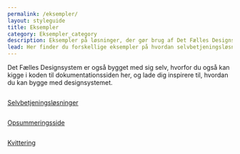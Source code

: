 ```yaml
---
permalink: /eksempler/
layout: styleguide
title: Eksempler
category: Eksempler_category
description: Eksempler på løsninger, der gør brug af Det Fælles Designsystem
lead: Her finder du forskellige eksempler på hvordan selvbetjeningsløsninger og standardsider designes og kodes.
---
```

<p>Det Fælles Designsystem er også bygget med sig selv, hvorfor du også kan kigge i koden til dokumentationssiden her, og lade dig inspirere til, hvordan du kan bygge med designsystemet.</p>
<div class="row">
 <div class="col-12 col-md-4">
      <div class="demo-component-box">
          <a href="/dkfds-docs/eksempler/selvbetjeningsloesninger/" class="demo-component-box__img example-box" aria-hidden="true" tabindex="-1">
              <img src="{{ site.baseurl }}/img/componenticons/Selvbetjening.svg" alt="">
          </a>
          <p><a href="/dkfds-docs/eksempler/selvbetjeningsloesninger/">Selvbetjeningsløsninger</a></p>
      </div>
  </div>
  <div class="col-12 col-md-4">
      <div class="demo-component-box">
          <a href="/dkfds-docs/eksempler/opsummeringsside/" class="demo-component-box__img example-box" aria-hidden="true" tabindex="-1">
              <img src="{{ site.baseurl }}/img/componenticons/Opsummering.svg" alt="">
          </a>
          <p><a href="/dkfds-docs/eksempler/opsummeringsside/">Opsummeringsside</a></p>
      </div>
  </div>
  <div class="col-12 col-md-4">
      <div class="demo-component-box">
          <a href="/dkfds-docs/eksempler/kvittering/" class="demo-component-box__img example-box" aria-hidden="true" tabindex="-1">
              <img src="{{ site.baseurl }}/img/componenticons/Kvittering.svg" alt="">
          </a>
          <p><a href="/dkfds-docs/eksempler/kvittering/">Kvittering</a></p>
      </div>
  </div>
</div>